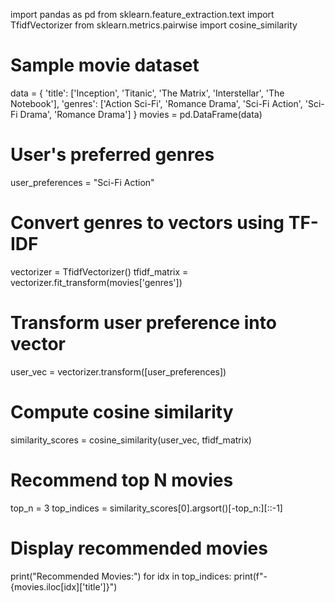 import pandas as pd
from sklearn.feature_extraction.text import TfidfVectorizer
from sklearn.metrics.pairwise import cosine_similarity

# Sample movie dataset
data = {
    'title': ['Inception', 'Titanic', 'The Matrix', 'Interstellar', 'The Notebook'],
    'genres': ['Action Sci-Fi', 'Romance Drama', 'Sci-Fi Action', 'Sci-Fi Drama', 'Romance Drama']
}
movies = pd.DataFrame(data)

# User's preferred genres
user_preferences = "Sci-Fi Action"

# Convert genres to vectors using TF-IDF
vectorizer = TfidfVectorizer()
tfidf_matrix = vectorizer.fit_transform(movies['genres'])

# Transform user preference into vector
user_vec = vectorizer.transform([user_preferences])

# Compute cosine similarity
similarity_scores = cosine_similarity(user_vec, tfidf_matrix)

# Recommend top N movies
top_n = 3
top_indices = similarity_scores[0].argsort()[-top_n:][::-1]

# Display recommended movies
print("Recommended Movies:")
for idx in top_indices:
    print(f"- {movies.iloc[idx]['title']}")